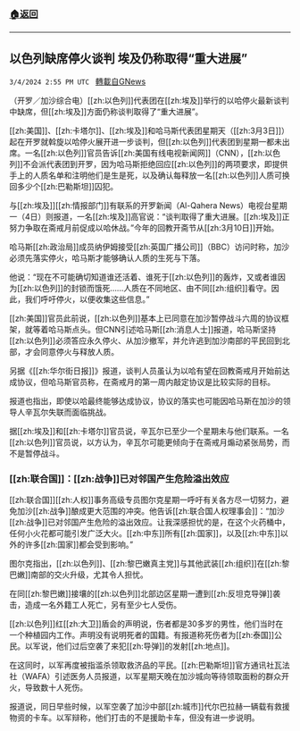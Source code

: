 ###  [:house:返回](README.md)
---


## 以色列缺席停火谈判 埃及仍称取得“重大进展”
`3/4/2024 2:55 PM UTC ` [轉載自GNews](https://gnews.org/articles/2364112)

（开罗／加沙综合电）[[zh:以色列]]代表团在[[zh:埃及]]举行的以哈停火最新谈判中缺席，但[[zh:埃及]]方面仍称谈判取得了“重大进展”。

[[zh:美国]]、[[zh:卡塔尔]]、[[zh:埃及]]和哈马斯代表团星期天（[[zh:3月3日]]）起在开罗就斡旋以哈停火展开进一步谈判，但[[zh:以色列]]代表团到星期一都未出席。一名[[zh:以色列]]官员告诉[[zh:美国有线电视新闻网]]（CNN），[[zh:以色列]]不会派代表团到开罗，因为哈马斯拒绝回应[[zh:以色列]]的两项要求，即提供手上的人质名单和注明他们是生是死，以及确认每释放一名[[zh:以色列]]人质可换回多少个[[zh:巴勒斯坦]]囚犯。

与[[zh:埃及]][[zh:情报部门]]有联系的开罗新闻（Al-Qahera News）电视台星期一（4日）则报道，一名[[zh:埃及]]高官说：“谈判取得了重大进展。[[zh:埃及]]正努力争取在斋戒月前促成以哈休战。”今年的回教开斋节从[[zh:3月10日]]开始。

哈马斯[[zh:政治局]]成员纳伊姆接受[[zh:英国广播公司]]（BBC）访问时称，加沙必须先落实停火，哈马斯才能够确认人质的生死与下落。

他说：“现在不可能确切知道谁还活着、谁死于[[zh:以色列]]的轰炸，又或者谁因为[[zh:以色列]]的封锁而饿死……人质在不同地区、由不同[[zh:组织]]看守。因此，我们呼吁停火，以便收集这些信息。”

[[zh:美国]]官员此前说，[[zh:以色列]]基本上已同意在加沙暂停战斗六周的协议框架，就等着哈马斯点头。但CNN引述哈马斯[[zh:消息人士]]报道，哈马斯坚持[[zh:以色列]]必须答应永久停火、从加沙撤军，并允许逃到加沙南部的平民回到北部，才会同意停火与释放人质。

另据《[[zh:华尔街日报]]》报道，谈判人员虽认为以哈有望在回教斋戒月开始前达成协议，但哈马斯官员称，在斋戒月的第一周内敲定协议是比较实际的目标。

报道也指出，即使以哈最终能够达成协议，协议的落实也可能因哈马斯在加沙的领导人辛瓦尔失联而面临挑战。

据[[zh:埃及]]和[[zh:卡塔尔]]官员说，辛瓦尔已至少一个星期未与他们联系。一名[[zh:以色列]]官员说，以方认为，辛瓦尔可能更倾向于在斋戒月煽动紧张局势，而不是暂停战斗。

### [[zh:联合国]]：[[zh:战争]]已对邻国产生危险溢出效应

[[zh:联合国]][[zh:人权]]事务高级专员图尔克星期一呼吁有关各方尽一切努力，避免加沙[[zh:战争]]酿成更大范围的冲突。他告诉[[zh:联合国人权理事会]]：“加沙[[zh:战争]]已对邻国产生危险的溢出效应。让我深感担忧的是，在这个火药桶中，任何小火花都可能引发广泛大火。[[zh:中东]]所有[[zh:国家]]，以及[[zh:中东]]以外的许多[[zh:国家]]都会受到影响。”

图尔克指出，[[zh:以色列]]、[[zh:黎巴嫩真主党]]与其他武装[[zh:组织]]在[[zh:黎巴嫩]]南部的交火升级，尤其令人担忧。

在同[[zh:黎巴嫩]]接壤的[[zh:以色列]]北部边区星期一遭到[[zh:反坦克导弹]]袭击，造成一名外籍工人死亡，另有至少七人受伤。

[[zh:以色列]]红[[zh:大卫]]盾会的声明说，伤者都是30多岁的男性，他们当时在一个种植园内工作。声明没有说明死者的国籍。有报道称死伤者为[[zh:泰国]]公民。以军说，他们过后空袭了来犯[[zh:导弹]]的发射[[zh:地点]]。

在这同时，以军再度被指滥杀领取救济品的平民。[[zh:巴勒斯坦]]官方通讯社瓦法社（WAFA）引述医务人员报道，以军星期天晚在加沙城向等待领取面粉的群众开火，导致数十人死伤。

报道说，同日早些时候，以军空袭了加沙中部[[zh:城市]]代尔巴拉赫一辆载有救援物资的卡车。以军辩称，他们打击的不是援助卡车，但没有进一步说明。
